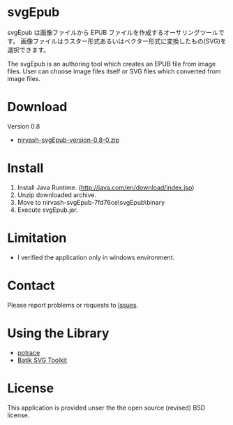 svgEpub
========================

svgEpub は画像ファイルから EPUB ファイルを作成するオーサリングツールです。
画像ファイルはラスター形式あるいはベクター形式に変換したもの(SVG)を選択できます。

The svgEpub is an authoring tool which creates an EPUB file from image files. 
User can choose image files itself or SVG files which converted from image files.

Download
========

Version 0.8

* [nirvash-svgEpub-version-0.8-0.zip](https://github.com/nirvash/svgEpub/zipball/version-0.8)

Install
========

1. Install Java Runtime. (http://java.com/en/download/index.jsp)
1. Unzip downloaded archive.
1. Move to nirvash-svgEpub-7fd76ce\svgEpub\binary
1. Execute svgEpub.jar.

Limitation
========
* I verified the application only in windows environment.


Contact
=====================

Please report problems or requests to [Issues](https://github.com/nirvash/svgEpub/issues).

Using the Library
=================

* [potrace](http://potrace.sourceforge.net/)
* [Batik SVG Toolkit](http://xmlgraphics.apache.org/batik/)

License
=======
This application is provided unser the the open source (revised) BSD license.
